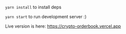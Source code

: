 `yarn install` to install deps

`yarn start` to run development server :)

Live version is here: https://crypto-orderbook.vercel.app

